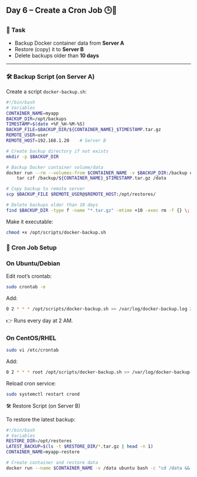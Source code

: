 ## Day 6 – Create a Cron Job 🕒🐳

### 🎯 Task
- Backup Docker container data from **Server A**  
- Restore (copy) it to **Server B**  
- Delete backups older than **10 days**  

---

### 🛠️ Backup Script (on Server A)
Create a script `docker-backup.sh`:

```bash
#!/bin/bash
# Variables
CONTAINER_NAME=myapp
BACKUP_DIR=/opt/backups
TIMESTAMP=$(date +%F_%H-%M-%S)
BACKUP_FILE=$BACKUP_DIR/${CONTAINER_NAME}_$TIMESTAMP.tar.gz
REMOTE_USER=user
REMOTE_HOST=192.168.1.20    # Server B

# Create backup directory if not exists
mkdir -p $BACKUP_DIR

# Backup Docker container volume/data
docker run --rm --volumes-from $CONTAINER_NAME -v $BACKUP_DIR:/backup ubuntu \
    tar czf /backup/${CONTAINER_NAME}_$TIMESTAMP.tar.gz /data

# Copy backup to remote server
scp $BACKUP_FILE $REMOTE_USER@$REMOTE_HOST:/opt/restores/

# Delete backups older than 10 days
find $BACKUP_DIR -type f -name "*.tar.gz" -mtime +10 -exec rm -f {} \;
```
Make it executable:
```bash
chmod +x /opt/scripts/docker-backup.sh
```
### 📅 Cron Job Setup
### On Ubuntu/Debian

Edit root’s crontab:
```bash
sudo crontab -e
```

Add:
```bash
0 2 * * * /opt/scripts/docker-backup.sh >> /var/log/docker-backup.log 2>&1
```
👉 Runs every day at 2 AM.

### On CentOS/RHEL
```bash
sudo vi /etc/crontab
```

Add:
```bash
0 2 * * * root /opt/scripts/docker-backup.sh >> /var/log/docker-backup.log 2>&1
```

Reload cron service:
```bash
sudo systemctl restart crond
```
🛠️ Restore Script (on Server B)

To restore the latest backup:
```bash
#!/bin/bash
# Variables
RESTORE_DIR=/opt/restores
LATEST_BACKUP=$(ls -t $RESTORE_DIR/*.tar.gz | head -n 1)
CONTAINER_NAME=myapp-restore

# Create container and restore data
docker run --name $CONTAINER_NAME -v /data ubuntu bash -c "cd /data && tar xzf $LATEST_BACKUP --strip 1"
```
